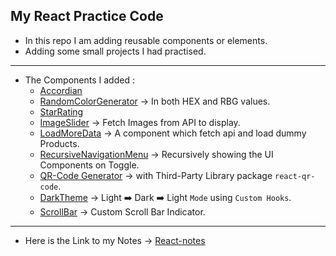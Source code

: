 ## My React Practice Code
- In this repo I am adding reusable components or elements.
- Adding some small projects I had practised.
---
- The Components I added :
    - [Accordian](https://github.com/AyushKUMAR031/myReact/tree/main/react-codez/src/components/Accordian)
    - [RandomColorGenerator](https://github.com/AyushKUMAR031/myReact/tree/main/react-codez/src/components/random-color) &rarr; In both HEX and RBG values.
    - [StarRating](https://github.com/AyushKUMAR031/myReact/tree/main/react-codez/src/components/star-rating)
    - [ImageSlider](https://github.com/AyushKUMAR031/myReact/tree/main/react-codez/src/components/imageSlider) &rarr; Fetch Images from API to display.
    - [LoadMoreData](https://github.com/AyushKUMAR031/myReact/tree/main/react-codez/src/components/load-more-data) &rarr; A component which fetch api and load dummy Products.
    - [RecursiveNavigationMenu](https://github.com/AyushKUMAR031/myReact/tree/main/react-codez/src/components/TreeViewNavMenu) &rarr; Recursively showing the UI Components on Toggle.
    - [QR-Code Generator](https://github.com/AyushKUMAR031/myReact/tree/main/react-codez/src/components/QR-Code-Generator) &rarr; with Third-Party Library package `react-qr-code`.
    - [DarkTheme](https://github.com/AyushKUMAR031/myReact/tree/main/react-codez/src/components/Theme) &rarr; Light :arrow_right: Dark :arrow_right: Light `Mode` using `Custom Hooks`.
    - [ScrollBar](https://github.com/AyushKUMAR031/myReact/tree/main/react-codez/src/components/Scroll-Bar-Indicator) &rarr; Custom Scroll Bar Indicator.
---
- Here is the Link to my Notes  &rarr;
  [React-notes](https://cumbersome-accordion-690.notion.site/ReactJs-a23d4ddf5b804ed58b1e51f0d5306533?pvs=4)
